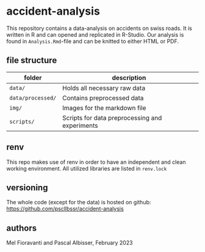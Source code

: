 # accident-analysis

This repository contains a data-analysis on accidents on swiss roads. It is written in R and can opened and replicated in R-Studio. Our analysis is found in `Analysis.Rmd`-file and can be knitted to either HTML or PDF.

## file structure

| folder            | description                                    |
|-------------------|------------------------------------------------|
| `data/`           |                   Holds all necessary raw data |
| `data/processed/` |                     Contains preprocessed data |
| `img/`            |                   Images for the markdown file |
| `scripts/`        | Scripts for data preprocessing and experiments |

## renv

This repo makes use of renv in order to have an independent and clean working environment. All utilized libraries are listed in `renv.lock`

## versioning

The whole code (except for the data) is hosted on github: <https://github.com/pscllbssr/accident-analysis>

## authors

Mel Fioravanti and Pascal Albisser, February 2023

